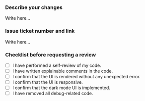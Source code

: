 ### Describe your changes
Write here...

### Issue ticket number and link
Write here...

### Checklist before requesting a review
- [ ] I have performed a self-review of my code.
- [ ] I have written explainable comments in the code. 
- [ ] I confirm that the UI is rendered without any unexpected error.
- [ ] I confirm that the UI is responsive. 
- [ ] I confirm that the dark mode UI is implemented. 
- [ ] I have removed all debug-related code.
